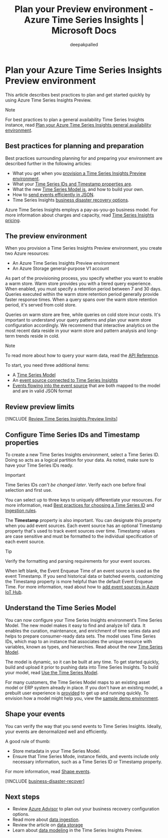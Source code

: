 ﻿---
title: 'Plan your Preview environment - Azure Time Series Insights | Microsoft Docs'
description: Best practices to configure, manage, plan, and deploy your Azure Time Series Insights Preview environment.
author: deepakpalled
ms.author: dpalled
manager: cshankar
ms.workload: big-data
ms.service: time-series-insights
services: time-series-insights
ms.topic: conceptual
ms.date: 04/27/2020
ms.custom: seodec18
---

# Plan your Azure Time Series Insights Preview environment

This article describes best practices to plan and get started quickly by using Azure Time Series Insights Preview.

> [!NOTE]
> For best practices to plan a general availability Time Series Insights instance, read [Plan your Azure Time Series Insights general availability environment](time-series-insights-environment-planning.md).

## Best practices for planning and preparation

Best practices surrounding planning for and preparing your environment are described further in the following articles:

* What you get when you [provision a Time Series Insights Preview environment](#the-preview-environment).
* What your [Time Series IDs and Timestamp properties are](#configure-time-series-ids-and-timestamp-properties).
* What the new [Time Series Model is](#understand-the-time-series-model), and how to build your own.
* How to [send events efficiently in JSON](#shape-your-events).
* Time Series Insights [business disaster recovery options](#business-disaster-recovery).

Azure Time Series Insights employs a pay-as-you-go business model. For more information about charges and capacity, read [Time Series Insights pricing](https://azure.microsoft.com/pricing/details/time-series-insights/).

## The preview environment

When you provision a Time Series Insights Preview environment, you create two Azure resources:

* An Azure Time Series Insights Preview environment
* An Azure Storage general-purpose V1 account

As part of the provisioning process, you specify whether you want to enable a warm store. Warm store provides you with a tiered query experience. When enabled, you must specify a retention period between 7 and 30 days. Queries executed within the warm store retention period generally provide faster response times. When a query spans over the warm store retention period, it's served from cold store.

Queries on warm store are free, while queries on cold store incur costs. It's important to understand your query patterns and plan your warm store configuration accordingly. We recommend that interactive analytics on the most recent data reside in your warm store and pattern analysis and long-term trends reside in cold.

> [!NOTE]
> To read more about how to query your warm data, read the [API Reference](https://docs.microsoft.com/rest/api/time-series-insights/dataaccess(preview)/query/execute#uri-parameters).

To start, you need three additional items:

* A [Time Series Model](./concepts-model-overview.md)
* An [event source connected to Time Series Insights](./time-series-insights-how-to-add-an-event-source-iothub.md)
* [Events flowing into the event source](./time-series-insights-send-events.md) that are both mapped to the model and are in valid JSON format

## Review preview limits

[!INCLUDE [Review Time Series Insights Preview limits](../../includes/time-series-insights-preview-limits.md)]

## Configure Time Series IDs and Timestamp properties

To create a new Time Series Insights environment, select a Time Series ID. Doing so acts as a logical partition for your data. As noted, make sure to have your Time Series IDs ready.

> [!IMPORTANT]
> Time Series IDs *can't be changed later*. Verify each one before final selection and first use.

You can select up to three keys to uniquely differentiate your resources. For more information, read [Best practices for choosing a Time Series ID](./time-series-insights-update-how-to-id.md) and [Ingestion rules](concepts-json-flattening-escaping-rules.md).

The **Timestamp** property is also important. You can designate this property when you add event sources. Each event source has an optional Timestamp property that's used to track event sources over time. Timestamp values are case sensitive and must be formatted to the individual specification of each event source.

> [!TIP]
> Verify the formatting and parsing requirements for your event sources.

When left blank, the Event Enqueue Time of an event source is used as the event Timestamp. If you send historical data or batched events, customizing the Timestamp property is more helpful than the default Event Enqueue Time. For more information, read about how to [add event sources in Azure IoT Hub](./time-series-insights-how-to-add-an-event-source-iothub.md).

## Understand the Time Series Model

You can now configure your Time Series Insights environment’s Time Series Model. The new model makes it easy to find and analyze IoT data. It enables the curation, maintenance, and enrichment of time series data and helps to prepare consumer-ready data sets. The model uses Time Series IDs, which map to an instance that associates the unique resource with variables, known as types, and hierarchies. Read about the new [Time Series Model](./concepts-model-overview.md).

The model is dynamic, so it can be built at any time. To get started quickly, build and upload it prior to pushing data into Time Series Insights. To build your model, read [Use the Time Series Model](./time-series-insights-update-how-to-tsm.md).

For many customers, the Time Series Model maps to an existing asset model or ERP system already in place. If you don't have an existing model, a prebuilt user experience is [provided](https://github.com/Microsoft/tsiclient) to get up and running quickly. To envision how a model might help you, view the [sample demo environment](https://insights.timeseries.azure.com/preview/demo).

## Shape your events

You can verify the way that you send events to Time Series Insights. Ideally, your events are denormalized well and efficiently.

A good rule of thumb:

* Store metadata in your Time Series Model.
* Ensure that Time Series Mode, instance fields, and events include only necessary information, such as a Time Series ID or Timestamp property.

For more information, read [Shape events](./time-series-insights-send-events.md#supported-json-shapes).

[!INCLUDE [business-disaster-recover](../../includes/time-series-insights-business-recovery.md)]

## Next steps

- Review [Azure Advisor](../advisor/advisor-overview.md) to plan out your business recovery configuration options.
- Read more about [data ingestion](./concepts-ingestion-overview.md).
- Review the article on [data storage](./concepts-storage.md)
- Learn about [data modeling](./concepts-model-overview.md) in the Time Series Insights Preview.
